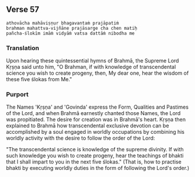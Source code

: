 ## Verse 57

    athovācha mahāviṣṇur bhagavantaṁ prajāpatiṁ
    brahman mahattva-vijñāne prajāsarge cha chen matiḥ
    pañcha-ślokīm imāṁ vidyāṁ vatsa dattāṁ nibodha me

### Translation

Upon hearing these quintessential hymns of Brahmā, the Supreme Lord Kṛṣṇa said unto him, "O Brahman, if with knowledge of transcendental science you wish to create progeny, then, My dear one, hear the wisdom of these five ślokas from Me."

### Purport

The Names 'Kṛṣṇa' and 'Govinda' express the Form, Qualities and Pastimes of the Lord, and when Brahmā earnestly chanted those Names, the Lord was propitiated. The desire for creation was in Brahmā's heart. Kṛṣṇa then explained to Brahmā how transcendental exclusive devotion can be accomplished by a soul engaged in worldly occupations by combining his worldly activity with the desire to follow the order of the Lord:

"The transcendental science is knowledge of the supreme divinity. If with such knowledge you wish to create progeny, hear the teachings of bhakti that I shall impart to you in the next five ślokas." (That is, how to practise bhakti by executing worldly duties in the form of following the Lord's order.)
